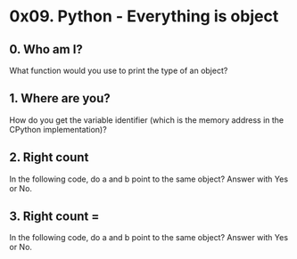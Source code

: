 # 0x09. Python - Everything is object

## 0. Who am I?
What function would you use to print the type of an object?

## 1. Where are you?
How do you get the variable identifier (which is the memory address in the CPython implementation)?

## 2. Right count
In the following code, do a and b point to the same object? Answer with Yes or No.

## 3. Right count = 
In the following code, do a and b point to the same object? Answer with Yes or No.


